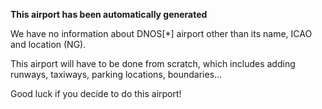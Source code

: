 **This airport has been automatically generated**

We have no information about DNOS[*] airport other than its name, ICAO and location (NG).

This airport will have to be done from scratch, which includes adding runways, taxiways, parking locations, boundaries...

Good luck if you decide to do this airport!